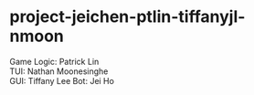# project-jeichen-ptlin-tiffanyjl-nmoon
Game Logic: Patrick Lin  
TUI:  Nathan Moonesinghe  
GUI: Tiffany Lee 
Bot: Jei Ho
